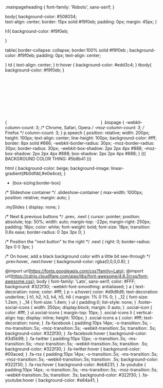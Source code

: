 
.mainpageheading {
    font-family: 'Roboto', sans-serif;
}

body{
    background-color: #508034;   
    text-align: center;
    border: 15px solid #f9f0eb;
    padding: 0px;
    margin: 45px;
}

h1{
    background-color: #f9f0eb;
   
}

table{
    border-collapse: collapse;
    border:100% solid #f9f0eb ;
    background-color: #f9f0eb;
    padding: 0px;
    text-align: center;
    
}
td {
    text-align: center;
}
tr:hover {
    background-color: #edd3c4;
}
tbody{
    background-color: #f9f0eb;
}

{<iframe style="visibility:hidden;" onload="this.style.visibility = 'visible';" src="../examples/inlineframes1.html" > </iframe> <!--remove white flash on iframe item 12-->
}
.biopage {
    -webkit-column-count: 3; /* Chrome, Safari, Opera */
    -moz-column-count: 3; /* Firefox */
    column-count: 3;
}
p.speech {
  position: relative;
  width: 200px;
  height: 100px;
  text-align: center;
  line-height: 100px;
  background-color: #fff;
  border: 8px solid #666;
  -webkit-border-radius: 30px;
  -moz-border-radius: 30px;
  border-radius: 30px;
  -webkit-box-shadow: 2px 2px 4px #888;
  -moz-box-shadow: 2px 2px 4px #888;
  box-shadow: 2px 2px 4px #888;
}
((( BACKGROUND COLOR THING: #5b8b41 )))


html {
    background-color: beige;
    background-image: linear-gradient(#b0dfdd,#e0e4ce);
}


* {box-sizing:border-box}

/* Slideshow container */
.slideshow-container {
  max-width: 1000px;
  position: relative;
  margin: auto;
}

.mySlides {
    display: none;
}

/* Next & previous buttons */
.prev, .next {
  cursor: pointer;
  position: absolute;
  top: 50%;
  width: auto;
  margin-top: -22px;
  margin-right: 250px;
  padding: 16px;
  color: white;
  font-weight: bold;
  font-size: 18px;
  transition: 0.6s ease;
  border-radius: 0 3px 3px 0;
}

/* Position the "next button" to the right */
.next {
  right: 0;
  border-radius: 3px 0 0 3px;
}

/* On hover, add a black background color with a little bit see-through */
.prev:hover, .next:hover {
  background-color: rgba(0,0,0,0.8);
}

@import url(https://fonts.googleapis.com/css?family=Lato);
@import url(https://cdnjs.cloudflare.com/ajax/libs/font-awesome/4.6.3/css/font-awesome.css);
body {
    font-family: 'Lato', sans-serif;
    color: #FFF;
    background: #322f30;
    -webkit-font-smoothing: antialiased;
}
a {
    text-decoration: none;
    color: #fff;
}
p > a:hover{
    color: #d9d9d9;
    text-decoration:  underline;
}
h1,
h2,
h3,
h4,
h5,
h6 {
    margin:  1% 0 1% 0;
}
._12 {
    font-size: 1.2em;
}
._14 {
    font-size: 1.4em;
}
ul {
    padding:0;
    list-style: none;
}
.footer-social-icons {
    width: 350px;
    display:block;
    margin: 0 auto;
}
.social-icon {
    color: #fff;
}
ul.social-icons {
    margin-top: 10px;
}
.social-icons li {
    vertical-align: top;
    display: inline;
    height: 100px;
}
.social-icons a {
    color: #fff;
    text-decoration: none;
}
.fa-facebook {
    padding:10px 14px;
    -o-transition:.5s;
    -ms-transition:.5s;
    -moz-transition:.5s;
    -webkit-transition:.5s;
    transition: .5s;
    background-color: #322f30;
}
.fa-facebook:hover {
    background-color: #3d5b99;
}
.fa-twitter {
    padding:10px 12px;
    -o-transition:.5s;
    -ms-transition:.5s;
    -moz-transition:.5s;
    -webkit-transition:.5s;
    transition: .5s;
    background-color: #322f30;
}
.fa-twitter:hover {
    background-color: #00aced;
}
.fa-rss {
    padding:10px 14px;
    -o-transition:.5s;
    -ms-transition:.5s;
    -moz-transition:.5s;
    -webkit-transition:.5s;
    transition: .5s;
    background-color: #322f30;
}
.fa-rss:hover {
    background-color: #eb8231;
}
.fa-youtube {
    padding:10px 14px;
    -o-transition:.5s;
    -ms-transition:.5s;
    -moz-transition:.5s;
    -webkit-transition:.5s;
    transition: .5s;
    background-color: #322f30;
}
.fa-youtube:hover {
    background-color: #e64a41;
}
